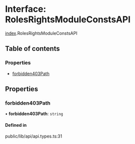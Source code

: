 # Interface: RolesRightsModuleConstsAPI

[index](../wiki/index).RolesRightsModuleConstsAPI

## Table of contents

### Properties

- [forbidden403Path](../wiki/index.RolesRightsModuleConstsAPI#forbidden403path)

## Properties

### forbidden403Path

• **forbidden403Path**: `string`

#### Defined in

public/lib/api/api.types.ts:31
